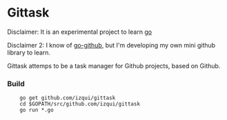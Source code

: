 Gittask
=======

Disclaimer: It is an experimental project to learn [go](http://golang.org)

Disclaimer 2: I know of [go-github](https://github.com/google/go-github), but I'm developing my own mini github library to learn.

Gittask attemps to be a task manager for Github projects, based on Github.

### Build

```
	go get github.com/izqui/gittask
	cd $GOPATH/src/github.com/izqui/gittask
	go run *.go
```